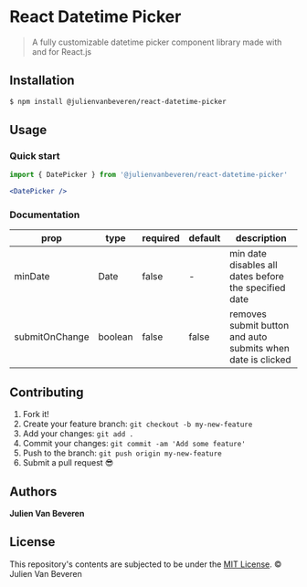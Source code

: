# React Datetime Picker

> A fully customizable datetime picker component library made with and for React.js


## Installation

```sh
$ npm install @julienvanbeveren/react-datetime-picker
```


## Usage

### Quick start

```jsx
import { DatePicker } from '@julienvanbeveren/react-datetime-picker'
```

```jsx
<DatePicker />
```

### Documentation
| prop | type | required | default | description |
|--|--|--|--|--|
| minDate | Date | false | - | min date disables all dates before the specified date |
| submitOnChange | boolean | false | false | removes submit button and auto submits when date is clicked |


## Contributing

1.  Fork it!
2.  Create your feature branch: `git checkout -b my-new-feature`
3.  Add your changes: `git add .`
4.  Commit your changes: `git commit -am 'Add some feature'`
5.  Push to the branch: `git push origin my-new-feature`
6.  Submit a pull request :sunglasses:


## Authors

**Julien Van Beveren**


## License

This repository's contents are subjected to be under the [MIT License](https://github.com/julienvanbeveren/react-datetime-picker/blob/master/LICENSE.md). © Julien Van Beveren
